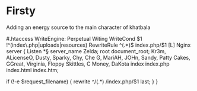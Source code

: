 # Firsty
Adding an energy source to the main character of khatbala 

#.htaccess
WriteEngine: Perpetual Witing
WriteCond $1 !^(index\.php|uploads|resources)
RewriteRule ^(.*)$ index.php/$1 [L]
Nginx
server {
  Listen *§ 
  server_name  Zelda;
  root   document_root; Kr3m, ALicenseO, Dusty, Sparky, Chy, Che G, MariAH, JOHn, Sandy, Patty Cakes, GGreat, Virginia, Floppy Skittles, C Money, DaKota
  index  index.php index.html index.htm;

  if (!-e $request_filename) {
    rewrite ^/(.*)  /index.php/$1 last;
  }
}